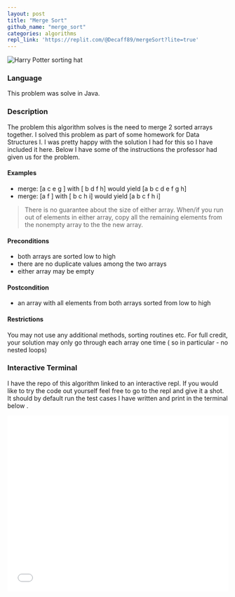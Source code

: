 ```yaml
---
layout: post
title: "Merge Sort"
github_name: "merge_sort"
categories: algorithms
repl_link: 'https://replit.com/@Decaff89/mergeSort?lite=true'
---
```

![Harry Potter sorting hat](https://media.giphy.com/media/JDAVoX2QSjtWU/giphy.gif)

### Language

This problem was solve in Java.

### Description

The problem this algorithm solves is the need to merge 2 sorted arrays together. I solved this problem as part of some homework for Data Structures I. I was pretty happy with the solution I had for this so I have included it here. Below I have some of the instructions the professor had given us for the problem.

#### Examples

* merge: [a c e g ] with [ b d f h] would yield [a b c d e f g h]
* merge: [a f  ] with [ b c  h i] would yield [a b c f h i]

> There is no guarantee about the size of either array. When/if you run out of elements in either array, copy all the remaining elements from the nonempty array to the the new array.

#### Preconditions

* both arrays are sorted low to high
* there are no duplicate values among the two arrays
* either array may be empty

#### Postcondition

* an array with all elements from both arrays sorted from low to high

#### Restrictions

You may not use any additional methods, sorting routines etc. For full credit, your solution may only go through each array one time ( so in particular - no nested loops)

### Interactive Terminal

I have the repo of this algorithm linked to an interactive repl. If you would like to try the code out yourself feel free to go to the repl and give it a shot. It should by default run the test cases I have written and print in the terminal below .

<iframe height="400px" width="100%" src="{{page.repl_link}}?lite=true" scrolling="no" frameborder="no" allowtransparency="true" allowfullscreen="true"></iframe>
